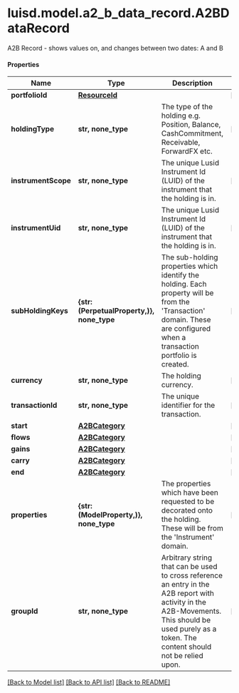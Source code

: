 # luisd.model.a2_b_data_record.A2BDataRecord

A2B Record - shows values on, and changes between two dates: A and B

#### Properties
Name | Type | Description | Notes
------------ | ------------- | ------------- | -------------
**portfolioId** | [**ResourceId**](ResourceId.md) |  | [optional] 
**holdingType** | **str, none_type** | The type of the holding e.g. Position, Balance, CashCommitment, Receivable, ForwardFX etc. | [optional] 
**instrumentScope** | **str, none_type** | The unique Lusid Instrument Id (LUID) of the instrument that the holding is in. | [optional] 
**instrumentUid** | **str, none_type** | The unique Lusid Instrument Id (LUID) of the instrument that the holding is in. | [optional] 
**subHoldingKeys** | **{str: (PerpetualProperty,)}, none_type** | The sub-holding properties which identify the holding. Each property will be from the &#x27;Transaction&#x27; domain. These are configured when a transaction portfolio is created. | [optional] 
**currency** | **str, none_type** | The holding currency. | [optional] 
**transactionId** | **str, none_type** | The unique identifier for the transaction. | [optional] 
**start** | [**A2BCategory**](A2BCategory.md) |  | [optional] 
**flows** | [**A2BCategory**](A2BCategory.md) |  | [optional] 
**gains** | [**A2BCategory**](A2BCategory.md) |  | [optional] 
**carry** | [**A2BCategory**](A2BCategory.md) |  | [optional] 
**end** | [**A2BCategory**](A2BCategory.md) |  | [optional] 
**properties** | **{str: (ModelProperty,)}, none_type** | The properties which have been requested to be decorated onto the holding. These will be from the &#x27;Instrument&#x27; domain. | [optional] 
**groupId** | **str, none_type** | Arbitrary string that can be used to cross reference an entry in the A2B report with activity in the A2B-Movements. This should be used purely as a token. The content should not be relied upon. | [optional] 

[[Back to Model list]](../../README.md#documentation-for-models) [[Back to API list]](../../README.md#documentation-for-api-endpoints) [[Back to README]](../../README.md)

